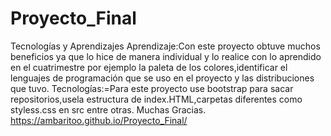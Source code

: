 # Proyecto_Final
Tecnologías y Aprendizajes
Aprendizaje:Con este proyecto obtuve muchos beneficios ya que lo hice de manera individual y lo realice con lo aprendido en el cuatrimestre por ejemplo la paleta de los colores,identificar el lenguajes de programación que se uso en el proyecto y las distribuciones que tuvo.
Tecnologías:=Para este proyecto use  bootstrap para sacar repositorios,usela estructura de index.HTML,carpetas diferentes como styless.css en src entre otras.
Muchas Gracias.
https://ambaritoo.github.io/Proyecto_Final/

